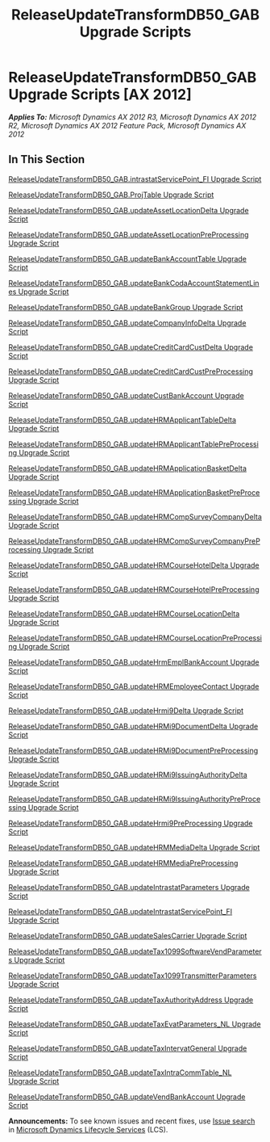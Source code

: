 ﻿---
title: ReleaseUpdateTransformDB50_GAB Upgrade Scripts
TOCTitle: ReleaseUpdateTransformDB50_GAB Upgrade Scripts
ms:assetid: 688f90f3-7bbc-44c8-86bf-65da88a910a8
ms:mtpsurl: https://msdn.microsoft.com/en-us/library/JJ685610(v=AX.60)
ms:contentKeyID: 49708813
ms.date: 05/18/2015
mtps_version: v=AX.60
---

# ReleaseUpdateTransformDB50\_GAB Upgrade Scripts [AX 2012]


_**Applies To:** Microsoft Dynamics AX 2012 R3, Microsoft Dynamics AX 2012 R2, Microsoft Dynamics AX 2012 Feature Pack, Microsoft Dynamics AX 2012_

## In This Section

[ReleaseUpdateTransformDB50\_GAB.intrastatServicePoint\_FI Upgrade Script](releaseupdatetransformdb50-gab-intrastatservicepoint-fi-upgrade-script.md)

[ReleaseUpdateTransformDB50\_GAB.ProjTable Upgrade Script](releaseupdatetransformdb50-gab-projtable-upgrade-script.md)

[ReleaseUpdateTransformDB50\_GAB.updateAssetLocationDelta Upgrade Script](releaseupdatetransformdb50-gab-updateassetlocationdelta-upgrade-script.md)

[ReleaseUpdateTransformDB50\_GAB.updateAssetLocationPreProcessing Upgrade Script](releaseupdatetransformdb50-gab-updateassetlocationpreprocessing-upgrade-script.md)

[ReleaseUpdateTransformDB50\_GAB.updateBankAccountTable Upgrade Script](releaseupdatetransformdb50-gab-updatebankaccounttable-upgrade-script.md)

[ReleaseUpdateTransformDB50\_GAB.updateBankCodaAccountStatementLines Upgrade Script](releaseupdatetransformdb50-gab-updatebankcodaaccountstatementlines-upgrade-script.md)

[ReleaseUpdateTransformDB50\_GAB.updateBankGroup Upgrade Script](releaseupdatetransformdb50-gab-updatebankgroup-upgrade-script.md)

[ReleaseUpdateTransformDB50\_GAB.updateCompanyInfoDelta Upgrade Script](releaseupdatetransformdb50-gab-updatecompanyinfodelta-upgrade-script.md)

[ReleaseUpdateTransformDB50\_GAB.updateCreditCardCustDelta Upgrade Script](releaseupdatetransformdb50-gab-updatecreditcardcustdelta-upgrade-script.md)

[ReleaseUpdateTransformDB50\_GAB.updateCreditCardCustPreProcessing Upgrade Script](releaseupdatetransformdb50-gab-updatecreditcardcustpreprocessing-upgrade-script.md)

[ReleaseUpdateTransformDB50\_GAB.updateCustBankAccount Upgrade Script](releaseupdatetransformdb50-gab-updatecustbankaccount-upgrade-script.md)

[ReleaseUpdateTransformDB50\_GAB.updateHRMApplicantTableDelta Upgrade Script](releaseupdatetransformdb50-gab-updatehrmapplicanttabledelta-upgrade-script.md)

[ReleaseUpdateTransformDB50\_GAB.updateHRMApplicantTablePreProcessing Upgrade Script](releaseupdatetransformdb50-gab-updatehrmapplicanttablepreprocessing-upgrade-script.md)

[ReleaseUpdateTransformDB50\_GAB.updateHRMApplicationBasketDelta Upgrade Script](releaseupdatetransformdb50-gab-updatehrmapplicationbasketdelta-upgrade-script.md)

[ReleaseUpdateTransformDB50\_GAB.updateHRMApplicationBasketPreProcessing Upgrade Script](releaseupdatetransformdb50-gab-updatehrmapplicationbasketpreprocessing-upgrade-script.md)

[ReleaseUpdateTransformDB50\_GAB.updateHRMCompSurveyCompanyDelta Upgrade Script](releaseupdatetransformdb50-gab-updatehrmcompsurveycompanydelta-upgrade-script.md)

[ReleaseUpdateTransformDB50\_GAB.updateHRMCompSurveyCompanyPreProcessing Upgrade Script](releaseupdatetransformdb50-gab-updatehrmcompsurveycompanypreprocessing-upgrade-script.md)

[ReleaseUpdateTransformDB50\_GAB.updateHRMCourseHotelDelta Upgrade Script](releaseupdatetransformdb50-gab-updatehrmcoursehoteldelta-upgrade-script.md)

[ReleaseUpdateTransformDB50\_GAB.updateHRMCourseHotelPreProcessing Upgrade Script](releaseupdatetransformdb50-gab-updatehrmcoursehotelpreprocessing-upgrade-script.md)

[ReleaseUpdateTransformDB50\_GAB.updateHRMCourseLocationDelta Upgrade Script](releaseupdatetransformdb50-gab-updatehrmcourselocationdelta-upgrade-script.md)

[ReleaseUpdateTransformDB50\_GAB.updateHRMCourseLocationPreProcessing Upgrade Script](releaseupdatetransformdb50-gab-updatehrmcourselocationpreprocessing-upgrade-script.md)

[ReleaseUpdateTransformDB50\_GAB.updateHrmEmplBankAccount Upgrade Script](releaseupdatetransformdb50-gab-updatehrmemplbankaccount-upgrade-script.md)

[ReleaseUpdateTransformDB50\_GAB.updateHRMEmployeeContact Upgrade Script](releaseupdatetransformdb50-gab-updatehrmemployeecontact-upgrade-script.md)

[ReleaseUpdateTransformDB50\_GAB.updateHrmi9Delta Upgrade Script](releaseupdatetransformdb50-gab-updatehrmi9delta-upgrade-script.md)

[ReleaseUpdateTransformDB50\_GAB.updateHRMi9DocumentDelta Upgrade Script](releaseupdatetransformdb50-gab-updatehrmi9documentdelta-upgrade-script.md)

[ReleaseUpdateTransformDB50\_GAB.updateHRMi9DocumentPreProcessing Upgrade Script](releaseupdatetransformdb50-gab-updatehrmi9documentpreprocessing-upgrade-script.md)

[ReleaseUpdateTransformDB50\_GAB.updateHRMi9IssuingAuthorityDelta Upgrade Script](releaseupdatetransformdb50-gab-updatehrmi9issuingauthoritydelta-upgrade-script.md)

[ReleaseUpdateTransformDB50\_GAB.updateHRMi9IssuingAuthorityPreProcessing Upgrade Script](releaseupdatetransformdb50-gab-updatehrmi9issuingauthoritypreprocessing-upgrade-script.md)

[ReleaseUpdateTransformDB50\_GAB.updateHrmi9PreProcessing Upgrade Script](releaseupdatetransformdb50-gab-updatehrmi9preprocessing-upgrade-script.md)

[ReleaseUpdateTransformDB50\_GAB.updateHRMMediaDelta Upgrade Script](releaseupdatetransformdb50-gab-updatehrmmediadelta-upgrade-script.md)

[ReleaseUpdateTransformDB50\_GAB.updateHRMMediaPreProcessing Upgrade Script](releaseupdatetransformdb50-gab-updatehrmmediapreprocessing-upgrade-script.md)

[ReleaseUpdateTransformDB50\_GAB.updateIntrastatParameters Upgrade Script](releaseupdatetransformdb50-gab-updateintrastatparameters-upgrade-script.md)

[ReleaseUpdateTransformDB50\_GAB.updateIntrastatServicePoint\_FI Upgrade Script](releaseupdatetransformdb50-gab-updateintrastatservicepoint-fi-upgrade-script.md)

[ReleaseUpdateTransformDB50\_GAB.updateSalesCarrier Upgrade Script](releaseupdatetransformdb50-gab-updatesalescarrier-upgrade-script.md)

[ReleaseUpdateTransformDB50\_GAB.updateTax1099SoftwareVendParameters Upgrade Script](releaseupdatetransformdb50-gab-updatetax1099softwarevendparameters-upgrade-script.md)

[ReleaseUpdateTransformDB50\_GAB.updateTax1099TransmitterParameters Upgrade Script](releaseupdatetransformdb50-gab-updatetax1099transmitterparameters-upgrade-script.md)

[ReleaseUpdateTransformDB50\_GAB.updateTaxAuthorityAddress Upgrade Script](releaseupdatetransformdb50-gab-updatetaxauthorityaddress-upgrade-script.md)

[ReleaseUpdateTransformDB50\_GAB.updateTaxEvatParameters\_NL Upgrade Script](releaseupdatetransformdb50-gab-updatetaxevatparameters-nl-upgrade-script.md)

[ReleaseUpdateTransformDB50\_GAB.updateTaxIntervatGeneral Upgrade Script](releaseupdatetransformdb50-gab-updatetaxintervatgeneral-upgrade-script.md)

[ReleaseUpdateTransformDB50\_GAB.updateTaxIntraCommTable\_NL Upgrade Script](releaseupdatetransformdb50-gab-updatetaxintracommtable-nl-upgrade-script.md)

[ReleaseUpdateTransformDB50\_GAB.updateVendBankAccount Upgrade Script](releaseupdatetransformdb50-gab-updatevendbankaccount-upgrade-script.md)

  
**Announcements:** To see known issues and recent fixes, use [Issue search](http://go.microsoft.com/fwlink/?linkid=389258) in [Microsoft Dynamics Lifecycle Services](http://go.microsoft.com/fwlink/?linkid=306505) (LCS).

